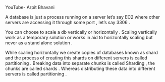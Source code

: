 

YouTube- Arpit Bhavani 


A database is just a process running on a server let’s say EC2 where other servers are accessing it through some port  , let’s say 3306 . 

You can choose to scale a db vertically or horizontally . Scaling vertically work as a temporary solution or works in aid to horizontally scaling but never as a stand alone solution . 

While scaling horizontally we create copies of databases known as shard and the process of creating this shards on different servers is called partitioning . 
Breaking data into separate chunks is called Sharding , the chunks are called shards . Whereas distributing these data into different servers is called partitioning . 
